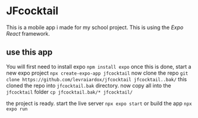 # JFcocktail

This is a mobile app i made for my school project.
This is using the *Expo React* framework.

## use this app

You will first need to install expo
```npm install expo```
once this is done, start a new expo project
```npx create-expo-app jfcocktail```
now clone the repo
```git clone https://github.com/levraiardox/jfcocktail jfcocktail..bak/```
this cloned the repo into `jfcocktail.bak` directory. now copy all into the `jfcocktail` folder
```cp jfcocktail.bak/* jfcocktail/```

the project is ready. start the live server
```npx expo start```
or build the app
```npx expo run```
